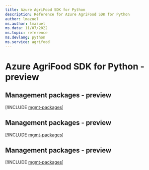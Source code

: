 ```yaml
---
title: Azure AgriFood SDK for Python
description: Reference for Azure AgriFood SDK for Python
author: lmazuel
ms.author: lmazuel
ms.data: 11/07/2022
ms.topic: reference
ms.devlang: python
ms.service: agrifood
---
```

# Azure AgriFood SDK for Python - preview

## Management packages - preview
[!INCLUDE [mgmt-packages](agrifood-mgmt-index.md)]
## Management packages - preview
[!INCLUDE [mgmt-packages](agrifood-mgmt-index.md)]
## Management packages - preview
[!INCLUDE [mgmt-packages](agrifood-mgmt-index.md)]